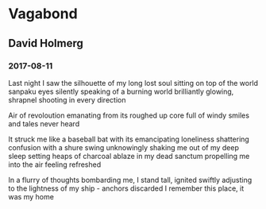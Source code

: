 # Vagabond
## David Holmerg
### 2017-08-11

Last night I saw the silhouette of my long lost soul
sitting on top of the world
sanpaku eyes silently speaking of a burning world
brilliantly glowing, shrapnel shooting in every direction

Air of revoloution emanating from its roughed up core
full of windy smiles and tales never heard

It struck me like a baseball bat with its emancipating loneliness
shattering confusion with a shure swing
unknowingly shaking me out of my deep sleep
setting heaps of charcoal ablaze in my dead sanctum
propelling me into the air feeling refreshed

In a flurry of thoughts bombarding me, I stand tall, ignited
swiftly adjusting to the lightness of my ship - anchors discarded
I remember this place, it was my home
